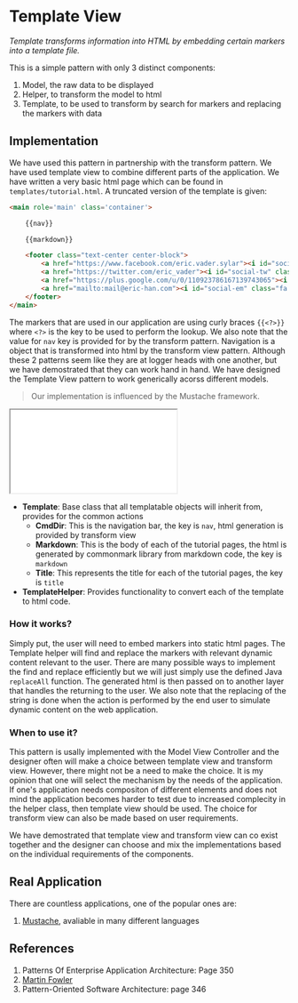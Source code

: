 # Template View

*Template transforms information into HTML by embedding certain markers into a template file.*

This is a simple pattern with only 3 distinct components:

1. Model, the raw data to be displayed
1. Helper, to transform the model to html
1. Template, to be used to transform by search for markers and replacing the markers with data

## Implementation 

We have used this pattern in partnership with the transform pattern. We have used template view to combine different parts of the application. We have written a very basic html page which can be found in `templates/tutorial.html`. A truncated version of the template is given:

```html
<main role='main' class='container'>

	{{nav}}

	{{markdown}}

	<footer class="text-center center-block">
		<a href="https://www.facebook.com/eric.vader.sylar"><i id="social-fb" class="fa fa-facebook-square fa-3x social"></i></a>
		<a href="https://twitter.com/eric_vader"><i id="social-tw" class="fa fa-twitter-square fa-3x social"></i></a>
		<a href="https://plus.google.com/u/0/110923786167139743065"><i id="social-gp" class="fa fa-google-plus-square fa-3x social"></i></a>
		<a href="mailto:mail@eric-han.com"><i id="social-em" class="fa fa-envelope-square fa-3x social"></i></a>
	</footer>
</main>
```

The markers that are used in our application are using curly braces `{{<?>}}` where `<?>` is the key to be used to perform the lookup. We also note that the value for `nav` key is provided for by the transform pattern. Navigation is a object that is transformed into html by the transform view pattern. Although these 2 patterns seem like they are at logger heads with one another, but we have demostrated that they can work hand in hand. We have designed the Template View pattern to work generically acorss different models.

> Our implementation is influenced by the Mustache framework.

<iframe src="uml/templateView"></iframe>

* **Template**: Base class that all templatable objects will inherit from, provides for the common actions
	* **CmdDir**: This is the navigation bar, the key is `nav`, html generation is provided by transform view
	* **Markdown**: This is the body of each of the tutorial pages, the html is generated by commonmark library from markdown code, the key is `markdown`
	* **Title**: This represents the title for each of the tutorial pages, the key is `title`
* **TemplateHelper**: Provides functionality to convert each of the template to html code.

### How it works?

Simply put, the user will need to embed markers into static html pages. The Template helper will find and replace the markers with relevant dynamic content relevant to the user. There are many possible ways to implement the find and replace efficiently but we will just simply use the defined Java `replaceAll` function. The generated html is then passed on to another layer that handles the returning to the user. We also note that the replacing of the string is done when the action is performed by the end user to simulate dynamic content on the web application.

### When to use it?

This pattern is usally implemented with the Model View Controller and the designer often will make a choice between template view and transform view. However, there might not be a need to make the choice. It is my opinion that one will select the mechanism by the needs of the application. If one's application needs compositon of different elements and does not mind the application becomes harder to test due to increased complecity in the helper class, then template view should be used. The choice for transform view can also be made based on user requirements. 

We have demostrated that template view and transform view can co exist together and the designer can choose and mix the implementations based on the individual requirements of the components.

## Real Application

There are countless applications, one of the popular ones are:

1. [Mustache](https://mustache.github.io/), avaliable in many different languages

## References

1. Patterns Of Enterprise Application Architecture: Page 350
1. [Martin Fowler](https://martinfowler.com/eaaCatalog/templateView.html)
1. Pattern-Oriented Software Architecture: page 346
